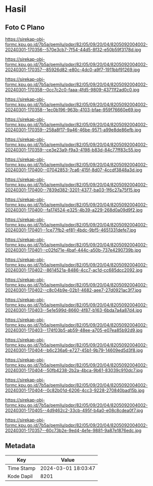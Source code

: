 # Hasil

## Foto C Plano

https://sirekap-obj-formc.kpu.go.id/7b5a/pemilu/pdpr/82/05/09/20/04/8205092004002-20240301-170356--570e3cb7-7f54-44d5-8f32-e50b59f3178d.jpg

https://sirekap-obj-formc.kpu.go.id/7b5a/pemilu/pdpr/82/05/09/20/04/8205092004002-20240301-170357--85926d82-e80c-4dc0-a9f7-1911bbf91269.jpg

https://sirekap-obj-formc.kpu.go.id/7b5a/pemilu/pdpr/82/05/09/20/04/8205092004002-20240301-170358--0cc7c2c0-faaa-4fd5-9809-43711f2ad0c0.jpg

https://sirekap-obj-formc.kpu.go.id/7b5a/pemilu/pdpr/82/05/09/20/04/8205092004002-20240301-170358--1ec0b196-963b-4103-bfae-959f76660e69.jpg

https://sirekap-obj-formc.kpu.go.id/7b5a/pemilu/pdpr/82/05/09/20/04/8205092004002-20240301-170359--258a8f17-9a46-46be-9571-a99e8de86efb.jpg

https://sirekap-obj-formc.kpu.go.id/7b5a/pemilu/pdpr/82/05/09/20/04/8205092004002-20240301-170359--ce3e23a9-f9a3-4198-b83d-84c77ff83c55.jpg

https://sirekap-obj-formc.kpu.go.id/7b5a/pemilu/pdpr/82/05/09/20/04/8205092004002-20240301-170400--07042853-7ca6-415f-8d07-4ccdf3848a3d.jpg

https://sirekap-obj-formc.kpu.go.id/7b5a/pemilu/pdpr/82/05/09/20/04/8205092004002-20240301-170400--7839d382-3201-4377-ba03-1f6c27a75f15.jpg

https://sirekap-obj-formc.kpu.go.id/7b5a/pemilu/pdpr/82/05/09/20/04/8205092004002-20240301-170400--fa174524-e325-4b39-a229-268d0a09d9f2.jpg

https://sirekap-obj-formc.kpu.go.id/7b5a/pemilu/pdpr/82/05/09/20/04/8205092004002-20240301-170401--1ce77fb2-ef81-4bdc-9bf5-4651331defe7.jpg

https://sirekap-obj-formc.kpu.go.id/7b5a/pemilu/pdpr/82/05/09/20/04/8205092004002-20240301-170401--c02fd71e-4baf-444c-a50b-737e4290739b.jpg

https://sirekap-obj-formc.kpu.go.id/7b5a/pemilu/pdpr/82/05/09/20/04/8205092004002-20240301-170402--8614521a-8486-4cc7-ac1d-cc685dcc2092.jpg

https://sirekap-obj-formc.kpu.go.id/7b5a/pemilu/pdpr/82/05/09/20/04/8205092004002-20240301-170402--c8c04b9e-02b1-4682-aee7-27d0921ac3f7.jpg

https://sirekap-obj-formc.kpu.go.id/7b5a/pemilu/pdpr/82/05/09/20/04/8205092004002-20240301-170403--5e1e599d-8660-4f87-b163-6bda7a4a87d4.jpg

https://sirekap-obj-formc.kpu.go.id/7b5a/pemilu/pdpr/82/05/09/20/04/8205092004002-20240301-170403--174f03b5-ab59-48ee-a705-e07ea85b92d9.jpg

https://sirekap-obj-formc.kpu.go.id/7b5a/pemilu/pdpr/82/05/09/20/04/8205092004002-20240301-170404--b6c236a6-e727-45b1-9b79-14609ed5d3f8.jpg

https://sirekap-obj-formc.kpu.go.id/7b5a/pemilu/pdpr/82/05/09/20/04/8205092004002-20240301-170404--50fb4238-2b2a-4bca-9b61-83039c910dc7.jpg

https://sirekap-obj-formc.kpu.go.id/7b5a/pemilu/pdpr/82/05/09/20/04/8205092004002-20240301-170404--0c82b01d-6206-4cc3-9228-270840bad15b.jpg

https://sirekap-obj-formc.kpu.go.id/7b5a/pemilu/pdpr/82/05/09/20/04/8205092004002-20240301-170405--4d9462c2-33cb-495f-b4a0-e08c8cdea0f7.jpg

https://sirekap-obj-formc.kpu.go.id/7b5a/pemilu/pdpr/82/05/09/20/04/8205092004002-20240301-170357--60c73b2e-9ed4-4e1e-9881-9a87e1876edc.jpg


## Metadata

| Key        | Value               |
| ---------- | ------------------- |
| Time Stamp | 2024-03-01 18:03:47 |
| Kode Dapil | 8201                |



